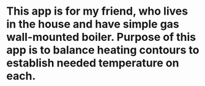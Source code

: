 # This app is for my friend, who lives in the house and have simple gas wall-mounted boiler. Purpose of this app is to balance heating contours to establish needed temperature on each.
